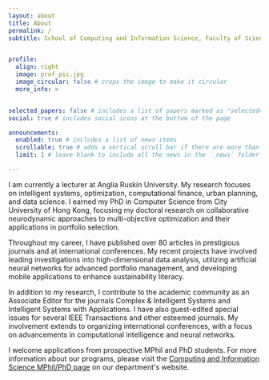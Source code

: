 ```yaml
---
layout: about
title: About
permalink: /
subtitle: School of Computing and Information Science, Faculty of Science and Engineering, Anglia Ruskin University, Cambridge, UK


profile:
  align: right
  image: prof_pic.jpg
  image_circular: false # crops the image to make it circular
  more_info: >


selected_papers: false # includes a list of papers marked as "selected={true}"
social: true # includes social icons at the bottom of the page

announcements:
  enabled: true # includes a list of news items
  scrollable: true # adds a vertical scroll bar if there are more than 3 news items
  limit: 1 # leave blank to include all the news in the `_news` folder

---
```

I am currently a lecturer at Anglia Ruskin University. My research focuses on intelligent systems, optimization, computational finance, urban planning, and data science. I earned my PhD in Computer Science from City University of Hong Kong, focusing my doctoral research on collaborative neurodynamic approaches to multi-objective optimization and their applications in portfolio selection.

Throughout my career, I have published over 80 articles in prestigious journals and at international conferences. My recent projects have involved leading investigations into high-dimensional data analysis, utilizing artificial neural networks for advanced portfolio management, and developing mobile applications to enhance sustainability literacy.

In addition to my research, I contribute to the academic community as an Associate Editor for the journals Complex & Intelligent Systems and Intelligent Systems with Applications. I have also guest-edited special issues for several IEEE Transactions and other esteemed journals. My involvement extends to organizing international conferences, with a focus on advancements in computational intelligence and neural networks.

I welcome applications from prospective MPhil and PhD students. For more information about our programs, please visit the [Computing and Information Science MPhil/PhD page](https://www.aru.ac.uk/study/postgraduate/computer-science-research) on our department's website.
